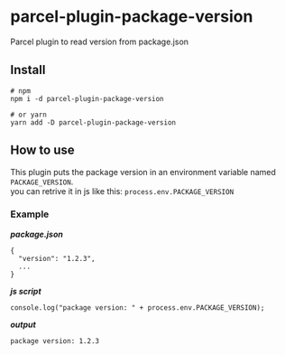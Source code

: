 # parcel-plugin-package-version

Parcel plugin to read version from package.json

## Install

```
# npm
npm i -d parcel-plugin-package-version

# or yarn
yarn add -D parcel-plugin-package-version
```

## How to use

This plugin puts the package version in an environment variable named `PACKAGE_VERSION`.  
you can retrive it in js like this: `process.env.PACKAGE_VERSION`

### Example

_**package.json**_

```
{
  "version": "1.2.3",
  ...
}
```

_**js script**_

```
console.log("package version: " + process.env.PACKAGE_VERSION);
```

_**output**_

```
package version: 1.2.3
```
